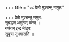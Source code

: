 +++
title = "०८ प्रेतो मुञ्चन्तु मामुतः"

+++
प्रेतो मुञ्चन्तु मामुतः  
सुबद्धाम् अमुतस् करत् ।  
यथेयम् इन्द्र मीढ्वः  
सुपुत्रा सुभगासति ॥